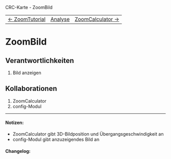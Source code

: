 CRC-Karte - ZoomBild
<table>
<tbody>
  <tr>
    <td>
        <a href='crc-ZoomTutorial.md'>
            ← ZoomTutorial
        </a>
    </td>
    <td>
        <a href='README.md'>
            Analyse
        </a>
    </td>
    <td>
        <a href='crc-ZoomCalculator.md'>
            ZoomCalculator →
        </a>
    </td>
  </tr>
</tbody>
</table>


# ZoomBild
## Verantwortlichkeiten
<!-- Wissen, welches verwaltet und angeboten wird, Aktion die angeboten werden, öffentliche Leistung -->
<!-- "Walkthrough" -> Szenarien zur Anwendung des Systems -->
<!-- Nichts, was eine andere Klasse machen könnte -->
<!-- Die Sachen die die Klasse macht -> keiner anderen Klasse geben -->
<!-- zentrale Verantwortlichkeiten vs verteilt -->
1. Bild anzeigen

## Kollaborationen
<!-- Kann die Klasse die Verantwortlichkeiten selbstädnig erfüllen? Was benötigt sie von welcher Klasse? -->
<!-- Was weiß die Klasse? Welche anderen Klassen benötigen die Informationen? -->
1. ZoomCalculator
2. config-Modul

---
#### Notizen:
<!-- Hier Notizen zum Denkprozess, Hintergrundgedanken, Klarstellungen hinzufügen  -->
- ZoomCalculator gibt 3D-Bildposition und Übergangsgeschwindigkeit an
- config-Modul gibt anzuzeigendes Bild an

#### Changelog:
<!-- Hier eventuelle Abänderungen dokumentieren -->
